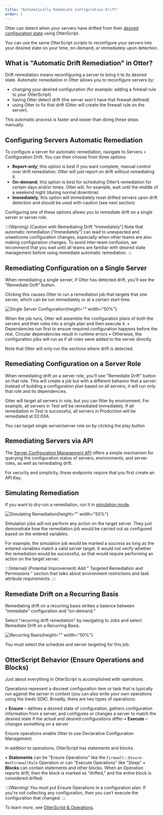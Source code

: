 ```yaml
---
title: "Automatically Remediate Configuration Drift"
order: 1
---
```


Otter can detect when your servers have drifted from their [desired configuration state](/docs/otter/collecting-verifying-configuration/otter-desired-configuration-with-otterscript) using OtterScript. 

You can use the same OtterScript scripts to reconfigure your servers into your desired state on your time, on-demand, or immediately upon detection.

## What is "Automatic Drift Remediation" in Otter? 
Drift remediation means reconfiguring a server to bring it to its desired state. Automatic remediation in Otter allows you to reconfigure servers by:
  - changing your desired configuration (for example: adding a firewall rule to your OtterScript)
  - having Otter detect drift (the server won't have that firewall defined)
  - using Otter to fix that drift (Otter will create the firewall rule on the server).

This automatic process is faster and easier than doing these steps manually.

## Configuring Servers Automatic Remediation

To configure a server for automatic remediation, navigate to Servers > Configuration Drift. You can then choose from three options:
   - **Report-only**; this option is best if you want complete, manual control over drift remediation. Otter will just report on drift without remediating it.
   - **On-demand**; this option is best for scheduling Otter’s remediation for certain days and/or times. Otter will, for example, wait until the middle of a weekend night (during normal downtime)
   - **Immediately**; this option will immediately reset drifted servers upon drift detection and should be used with caution (see next section)

Configuring one of these options allows you to remediate drift on a single server or server role.

:::(Warning) (Caution with Remediating Drift “Immediately”)
Note that automatic remediation (“Immediately”) can lead to unexpected and unwelcome configuration changes, especially when other teams are also making configuration changes. To avoid inter-team confusion, we recommend that you wait until all teams are familiar with desired state management before using immediate automatic remediation.
:::

## Remediating Configuration on a Single Server
When remediating a single server, if Otter has detected drift, you'll see the "Remediate Drift" button.

Clicking this causes Otter to run a remediation job that targets that one server, which can be run immediately or at a certain start time.

![Single Server Configuration](/resources/docs/otter-remediation-singleserver.png){height="" width="50%"}

When the job runs, Otter will assemble the configuration plans of both the servers and their roles into a single plan and then execute it. 
•	Dependencies run first to ensure required configuration happens before the rest. Circular dependencies result in runtime errors
•	Otherwise, the configuration jobs will run as if all roles were added to the server directly.

Note that Otter will only run the sections where drift is detected.
 
## Remediating Configuration on a Server Role
When remediating drift on a server role, you'll see "Remediate Drift" button on that role. This will create a job but with a different behavior that a server: Instead of building a configuration plan based on all servers, it will run only that role and its dependencies.

Otter will target all servers in role, but you can filter by environment. For example, all servers in Test will be remediated immediately. If all remediation in Test is successful, all servers in Production will be remediated at 02:00A.

You can target single server/server role on by clicking the play button 

## Remediating Servers via API
The [Server Configuration Management API](/docs/otter/reference/api/configuration-management) offers a simple mechanism for querying the configuration status of servers, environments, and server roles, as well as remediating drift.

For security and simplicity, these endpoints require that you first create an API Key.

## Simulating Remediation
If you want to dry-run a remediation, run it in [simulation mode](/docs/otter/orchestration-server-automation/otter-jobs-templates). 

![Simulating Remediation](/resources/docs/otter-remediation-simulation.png){height="" width="50%"}

Simulation jobs will not perform any action on the target server. They just demonstrate how the remediation job would be carried out as configured based on the entered variables.

For example, the simulation job would be marked a success as long as the entered variables match a valid server target. It would not verify whether the remediation would be successful, as that would require performing an action on the target server.

:::(Internal) (Potential Improvement)
Add " Targeted Remediation and Permissions " section that talks about environment restrictions and task attribute requirements.
:::


## Remediate Drift on a Recurring Basis
Remediating drift on a recurring basis strikes a balance between “immediate” configuration and “on-demand.” 

Select "recurring drift remediation" by navigating to Jobs and select Remediate Drift on a Recurring Basis. 

![Recurring Basis](/resources/docs/otter-remediation-recurringbasis.png){height="" width="50%"}

You must select the schedule and server targeting for this job.

## OtterScript Behavior (Ensure Operations and Blocks)
Just about everything in OtterScript is accomplished with operations. 

Operations represent a discreet configuration item or task that is typically run against the server in context (you can also write your own operations using the Inedo SDK). Broadly, there are two types of operations:

•	**Ensure** – defines a desired state of configuration, gathers configuration information from a server, and configures or changes a server to match the desired state if the actual and desired configurations differ
•	**Execute** – changes something on a server

Ensure operations enable Otter to use Declarative Configuration Management.

In addition to operations, OtterScript has statements and blocks.

•	**Statements** can be "Ensure Operations" like the `Firewall::Ensure-NetFirewallRule` Operation or can "Execute Operations" like "Sleep"
•	**Blocks** can contain statements and other blocks.
When an Operation reports drift, then the block is marked as "drifted," and the entire block is considered drifted.

:::(Warning)
You must put Ensure Operations in a configuration plan. If you're not collecting any configuration, then you can’t execute the configuration that changed.
:::

To learn more, see [OtterScript & Operations](/docs/otter/scripting-in-otter/otter-otterscript-and-operations).
